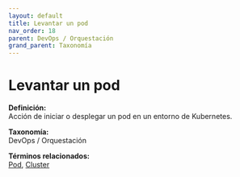 ```yaml
---
layout: default
title: Levantar un pod
nav_order: 18
parent: DevOps / Orquestación
grand_parent: Taxonomía
---
```


# Levantar un pod

**Definición:**  
Acción de iniciar o desplegar un pod en un entorno de Kubernetes.

**Taxonomía:**  
DevOps / Orquestación

**Términos relacionados:**  
[Pod](https://maleniski.github.io/diccionario-angl-tec-mx/docs/taxonomia/devops-/-orquestación/pod.html), [Cluster](https://maleniski.github.io/diccionario-angl-tec-mx/docs/taxonomia/devops-/-orquestación/cluster.html)
